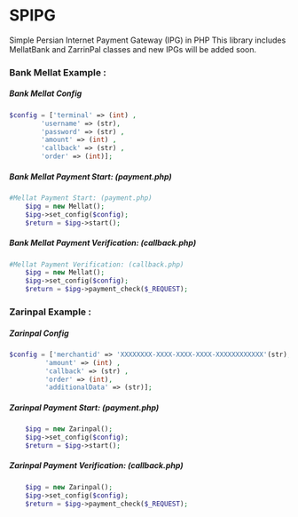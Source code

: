 # SPIPG
Simple Persian Internet Payment Gateway (IPG) in PHP
This library includes MellatBank and ZarrinPal classes and new IPGs will be added soon.

### Bank Mellat Example :

##### Bank Mellat Config
```php
$config = ['terminal' => (int) ,
        'username' => (str),
        'password' => (str) ,
        'amount' => (int) ,
        'callback' => (str) ,
        'order' => (int)];
```
##### Bank Mellat Payment Start: (payment.php)
```php
#Mellat Payment Start: (payment.php)
    $ipg = new Mellat();
    $ipg->set_config($config);
    $return = $ipg->start();
```   
##### Bank Mellat Payment Verification: (callback.php) 
```php    
#Mellat Payment Verification: (callback.php) 
    $ipg = new Mellat();
    $ipg->set_config($config);
    $return = $ipg->payment_check($_REQUEST);
```


### Zarinpal Example :

##### Zarinpal Config
```php
$config = ['merchantid' => 'XXXXXXXX-XXXX-XXXX-XXXX-XXXXXXXXXXXX'(str),
         'amount' => (int) ,
         'callback' => (str) ,
         'order' => (int),
         'additionalData' => (str)];
```
##### Zarinpal Payment Start: (payment.php)
```php
    $ipg = new Zarinpal();
    $ipg->set_config($config);
    $return = $ipg->start();
```
##### Zarinpal Payment Verification: (callback.php) 
```php     
    $ipg = new Zarinpal();
    $ipg->set_config($config);
    $return = $ipg->payment_check($_REQUEST);
```




